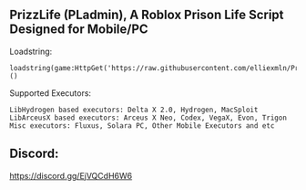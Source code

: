 ## PrizzLife (PLadmin), A Roblox Prison Life Script Designed for Mobile/PC
Loadstring:
```
loadstring(game:HttpGet('https://raw.githubusercontent.com/elliexmln/PrizzLife/main/pladmin.lua'))()
```

Supported Executors:
```
LibHydrogen based executors: Delta X 2.0, Hydrogen, MacSploit
LibArceusX based executors: Arceus X Neo, Codex, VegaX, Evon, Trigon
Misc executors: Fluxus, Solara PC, Other Mobile Executors and etc
```

## Discord:
https://discord.gg/EjVQCdH6W6
